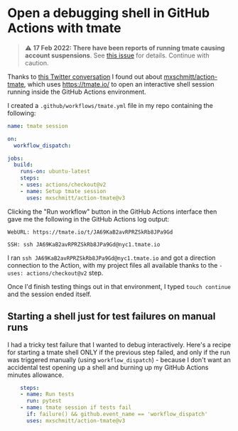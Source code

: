 # Open a debugging shell in GitHub Actions with tmate

> :warning: **17 Feb 2022: There have been reports of running tmate causing account suspensions**. See [this issue](https://github.com/mxschmitt/action-tmate/issues/104) for details. Continue with caution.

Thanks to [this Twitter conversation](https://twitter.com/harrymarr/status/1304820879268950021) I found out about [mxschmitt/action-tmate](https://github.com/mxschmitt/action-tmate), which uses https://tmate.io/ to open an interactive shell session running inside the GitHub Actions environment.

I created a `.github/workflows/tmate.yml` file in my repo containing the following:

```yaml
name: tmate session

on:
  workflow_dispatch:

jobs:
  build:
    runs-on: ubuntu-latest
    steps:
    - uses: actions/checkout@v2
    - name: Setup tmate session
      uses: mxschmitt/action-tmate@v3
```
Clicking the "Run workflow" button in the GitHub Actions interface then gave me the following in the GitHub Actions log output:
```
WebURL: https://tmate.io/t/JA69KaB2avRPRZSkRb8JPa9Gd

SSH: ssh JA69KaB2avRPRZSkRb8JPa9Gd@nyc1.tmate.io
```
I ran `ssh JA69KaB2avRPRZSkRb8JPa9Gd@nyc1.tmate.io` and got a direction connection to the Action, with my project files all available thanks to the `- uses: actions/checkout@v2` step.

Once I'd finish testing things out in that environment, I typed `touch continue` and the session ended itself.

## Starting a shell just for test failures on manual runs

I had a tricky test failure that I wanted to debug interactively. Here's a recipe for starting a tmate shell ONLY if the previous step failed, and only if the run was triggered manually (using `workflow_dispatch`) - because I don't want an accidental test opening up a shell and burning up my GitHub Actions minutes allowance.

```yaml
    steps:
    - name: Run tests
      run: pytest
    - name: tmate session if tests fail
      if: failure() && github.event_name == 'workflow_dispatch'
      uses: mxschmitt/action-tmate@v3
```
